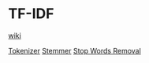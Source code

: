 # TF-IDF
[wiki](https://en.wikipedia.org/wiki/Tf–idf)

[Tokenizer](https://github.com/NaturalNode/natural#tokenizers)
[Stemmer](https://github.com/NaturalNode/natural#stemmers)
[Stop Words Removal](https://github.com/fergiemcdowall/stopword)